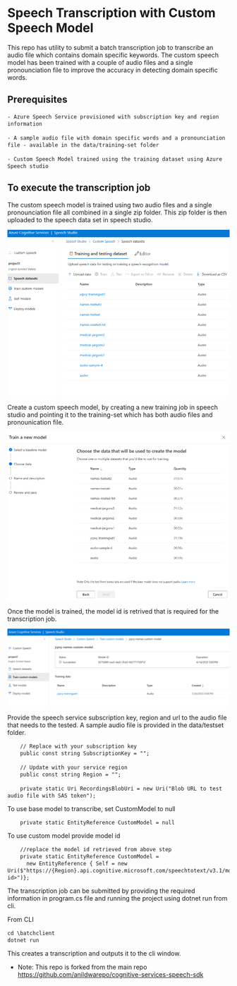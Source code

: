 # Speech Transcription with Custom Speech Model 

This repo has utility to submit a batch transcription job to transcribe an audio file which contains domain specific keywords. 
The custom speech model has been trained with a couple of audio files and a single pronounciation file to improve the accuracy in detecting domain specific words. 


## Prerequisites

    - Azure Speech Service provisioned with subscription key and region information

    - A sample audio file with domain specific words and a pronounciation file - available in the data/training-set folder

    - Custom Speech Model trained using the training dataset using Azure Speech studio 


## To execute the transcription job



The custom speech model is trained using two audio files and a single pronounciation file all combined in a single zip folder. This zip folder is then uploaded to the speech data set in speech studio. 

![speech data set](./images/speech-dataset.png)


Create a custom speech model, by creating a new training job in speech studio and pointing it to the training-set which has both audio files and pronounication file. 

![custom model id](./images/train-custom-model.png)

Once the model is trained, the model id is retrived that is required for the transcription job.

![custom model id](./images/custom-model-id.png)

Provide the speech service subscription key, region and url to the audio file that needs to the tested. A sample audio file is provided in the data/testset folder.

        // Replace with your subscription key
        public const string SubscriptionKey = "";

        // Update with your service region
        public const string Region = "";

        private static Uri RecordingsBlobUri = new Uri("Blob URL to test audio file with SAS token");



To use base model to transcribe, set CustomModel to null


        private static EntityReference CustomModel = null
        
To use custom model provide model id 

        //replace the model id retrieved from above step
        private static EntityReference CustomModel =
          new EntityReference { Self = new Uri($"https://{Region}.api.cognitive.microsoft.com/speechtotext/v3.1/models/<model id>")};


The transcription job can be submitted by providing the required information in program.cs file and running the project using dotnet run from cli.


From CLI

    cd \batchclient
    dotnet run 



This creates a transcription and outputs it to the cli window. 


* Note: This repo is forked from the main repo https://github.com/anildwarepo/cognitive-services-speech-sdk



